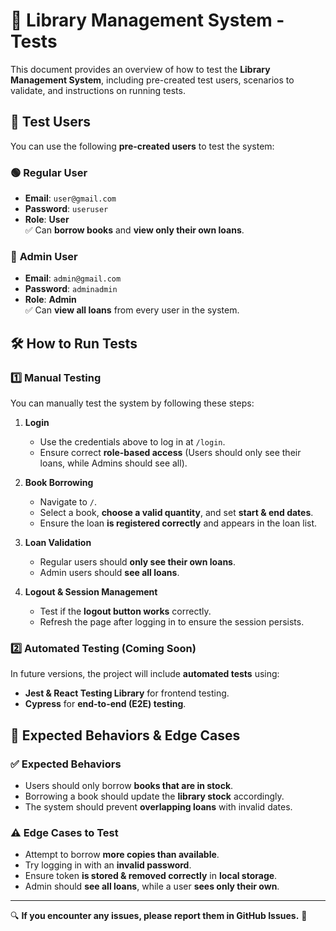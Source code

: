 # 🧪 Library Management System - Tests

This document provides an overview of how to test the **Library Management System**, including pre-created test users, scenarios to validate, and instructions on running tests.

## 👥 Test Users

You can use the following **pre-created users** to test the system:

### 🟢 **Regular User**

- **Email**: `user@gmail.com`
- **Password**: `useruser`
- **Role**: **User**  
  ✅ Can **borrow books** and **view only their own loans**.

### 🔴 **Admin User**

- **Email**: `admin@gmail.com`
- **Password**: `adminadmin`
- **Role**: **Admin**  
  ✅ Can **view all loans** from every user in the system.

## 🛠️ How to Run Tests

### 1️⃣ **Manual Testing**

You can manually test the system by following these steps:

1. **Login**

   - Use the credentials above to log in at `/login`.
   - Ensure correct **role-based access** (Users should only see their loans, while Admins should see all).

2. **Book Borrowing**

   - Navigate to `/`.
   - Select a book, **choose a valid quantity**, and set **start & end dates**.
   - Ensure the loan **is registered correctly** and appears in the loan list.

3. **Loan Validation**

   - Regular users should **only see their own loans**.
   - Admin users should **see all loans**.

4. **Logout & Session Management**
   - Test if the **logout button works** correctly.
   - Refresh the page after logging in to ensure the session persists.

### 2️⃣ **Automated Testing (Coming Soon)**

In future versions, the project will include **automated tests** using:

- **Jest & React Testing Library** for frontend testing.
- **Cypress** for **end-to-end (E2E) testing**.

## 🚀 Expected Behaviors & Edge Cases

### ✅ **Expected Behaviors**

- Users should only borrow **books that are in stock**.
- Borrowing a book should update the **library stock** accordingly.
- The system should prevent **overlapping loans** with invalid dates.

### ⚠️ **Edge Cases to Test**

- Attempt to borrow **more copies than available**.
- Try logging in with an **invalid password**.
- Ensure token **is stored & removed correctly** in **local storage**.
- Admin should **see all loans**, while a user **sees only their own**.

---

🔍 **If you encounter any issues, please report them in GitHub Issues.** 🚀
